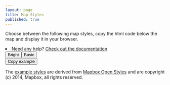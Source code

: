 ```yaml
---
layout: page
title: Map Styles
published: true
---
```


<div id="map-text">
	<p>
		Choose between the following map styles, copy the html code below the map and display it in your browser.
	</p>
	<li style="list-style-type: square">
		Need any help? <a href="/docs">Check out the documentation</a>
	</li>
</div>

<div id="map-container">
	<button id="vector-bright" class="map-button">Bright</button
	><button id="vector-basic" class="map-button">Basic</button>
</div>
<div id="vector-map" class="map-preview"></div>
<script src='https://api.tiles.mapbox.com/mapbox-gl-js/v0.18.0/mapbox-gl.js'></script>
<link href='https://api.tiles.mapbox.com/mapbox-gl-js/v0.18.0/mapbox-gl.css' rel='stylesheet' />
<div>
	<div id="bright">
		<script src="https://gist.github.com/manuelroth/33e471c9ecd4977dee6bf4839ff9488a.js"></script>
	</div>
	<div id="basic">
		<script src="https://gist.github.com/manuelroth/2a20607d02b71b29d02a1963a7e12e6e.js"></script>
	</div>
</div>
<div id="map-clipboard">
	<button class="map-clipboard-button" onclick="showCopiedHint()">
		<span id="map-clipboard-text" class="map-clipboard-img">Copy example</span>
	</button>
</div>
<div class="container">
  <div class="row pady-2">
      <p>
      The <a href="https://github.com/osm2vectortiles/mapbox-gl-styles">example styles</a> are derived from <a href="https://github.com/mapbox/mapbox-gl-styles">Mapbox Open Styles</a> and are copyright (c) 2014, Mapbox, all rights reserved.
      </p>
  </div>
</div>
